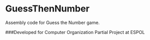 # GuessThenNumber
Assembly code for Guess the Number game.

###Developed for Computer Organization Partial Project at ESPOL
